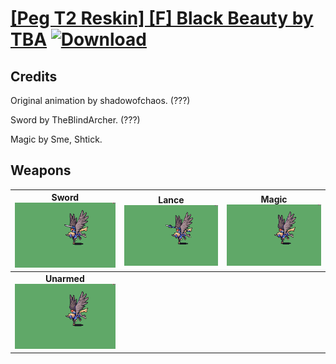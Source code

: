 # [\[Peg T2 Reskin\] \[F\] Black Beauty by TBA](./) [![Download](https://img.shields.io/badge/Download-%5BPeg%20T2%20Reskin%5D%20%5BF%5D%20Black%20Beauty%20by%20TBA-red)](https://minhaskamal.github.io/DownGit/#/home?url=https://github.com/Klokinator/FE-Repo/tree/main/Battle%20Animations/Mounted%20-%20Pegs,%20Wyverns,%20Griffons/%5BPeg%20T2%20Reskin%5D%20%5BF%5D%20Black%20Beauty%20by%20TBA)
## Credits

Original animation by shadowofchaos. (???)

Sword by TheBlindArcher. (???)

Magic by Sme, Shtick.

## Weapons

| <b>Sword</b><br/><img alt="Sword animation" src="./1.%20Sword/Sword.gif"/> | <b>Lance</b><br/><img alt="Lance animation" src="./2.%20Lance/Lance.gif"/> | <b>Magic</b><br/><img alt="Magic animation" src="./6.%20Magic/Magic.gif"/> |
| :---: | :---: | :---: |
| <b>Unarmed</b><br/><img alt="Unarmed animation" src="./8.%20Unarmed/Unarmed.gif"/> |
